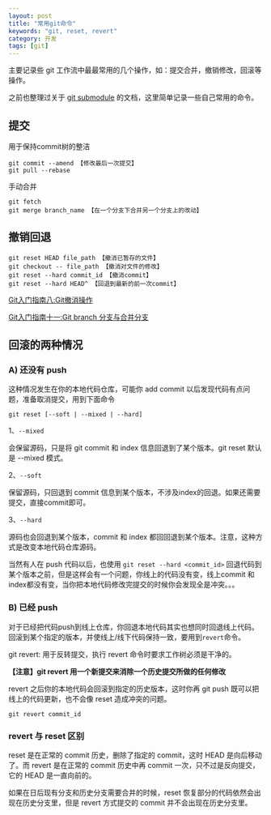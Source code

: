 ```yaml
---
layout: post
title: "常用git命令"
keywords: "git, reset, revert"
category: 开发
tags: [git]
---
```


主要记录些 git 工作流中最最常用的几个操作，如：提交合并，撤销修改，回滚等操作。

之前也整理过关于 [git submodule](/blog/2016/10/usage-of-git-submodule.html) 的文档，这里简单记录一些自己常用的命令。

<!-- more -->

提交
-----

用于保持commit树的整洁

```
git commit --amend 【修改最后一次提交】
git pull --rebase
```

手动合并

```
git fetch
git merge branch_name 【在一个分支下合并另一个分支上的改动】
```


撤销回退
--------

```
git reset HEAD file_path 【撤消已暂存的文件】
git checkout -- file_path 【撤消对文件的修改】
git reset --hard commit_id 【撤消commit】
git reset --hard HEAD^ 【回退到最新的前一次commit】
```

[Git入门指南八:Git撤消操作](http://blog.csdn.net/wirelessqa/article/details/20152353)

[Git入门指南十一:Git branch 分支与合并分支](http://blog.csdn.net/wirelessqa/article/details/20153689)


回滚的两种情况
--------------

### A) 还没有 push

这种情况发生在你的本地代码仓库，可能你 add commit 以后发现代码有点问题，准备取消提交，用到下面命令

```
git reset [--soft | --mixed | --hard]
```

1、`--mixed`

会保留源码，只是将 git commit 和 index 信息回退到了某个版本。git reset 默认是 --mixed 模式。

2、`--soft`

保留源码，只回退到 commit 信息到某个版本，不涉及index的回退。如果还需要提交，直接commit即可。

3、`--hard`

源码也会回退到某个版本，commit 和 index 都回回退到某个版本。注意，这种方式是改变本地代码仓库源码。

当然有人在 push 代码以后，也使用 `git reset --hard <commit_id>` 回退代码到某个版本之前，但是这样会有一个问题，你线上的代码没有变，线上commit 和 index都没有变，当你把本地代码修改完提交的时候你会发现全是冲突。。。


### B) 已经 push

对于已经把代码push到线上仓库，你回退本地代码其实也想同时回退线上代码。回滚到某个指定的版本，并使线上/线下代码保持一致，要用到`revert`命令。

git revert: 用于反转提交，执行 revert 命令时要求工作树必须是干净的。

**【注意】git revert 用一个新提交来消除一个历史提交所做的任何修改**

revert 之后你的本地代码会回滚到指定的历史版本，这时你再 git push 既可以把线上的代码更新，也不会像 reset 造成冲突的问题。

```
git revert commit_id
```


### revert 与 reset 区别

reset 是在正常的 commit 历史，删除了指定的 commit，这时 HEAD 是向后移动了。而 revert 是在正常的 commit 历史中再 commit 一次，只不过是反向提交，它的 HEAD 是一直向前的。

如果在日后现有分支和历史分支需要合并的时候，reset 恢复部分的代码依然会出现在历史分支里，但是 revert 方式提交的 commit 并不会出现在历史分支里。
